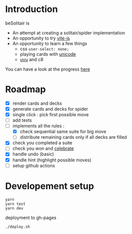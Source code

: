 # Introduction 

beSolitair is

- An attempt at creating a solitair/spider implementation
- An opportunity to try [vite-js](https://vitejs.dev/)
- An opportunity to learn a few things
    - css `user-select: none;` 
    - playing cards with [unicode](https://en.wikipedia.org/wiki/Playing_cards_in_Unicode)
    - [uvu](https://twitter.com/lukeed05/status/1283133709491662848) and c8

You can have a look at the progress [here](https://mestachs.github.io/besolitair/)

# Roadmap

  - [x] render cards and decks
  - [x] generate cards and decks for spider
  - [x] single click : pick first possible move
  - [ ] add tests
  - [ ] implements all the rules :
       - [x] check sequential same suite for big move
       - [ ] distribute remaining cards only if all decks are filled
  - [x] check you completed a suite
  - [ ] check you won and [celebrate](https://github.com/crashmax-off/fireworks-js/)
  - [x] handle undo (basic)
  - [x] handle hint (highlight possible moves)
  - [ ] setup github actions

# Developement setup

```
yarn
yarn test
yarn dev
```

deployment to gh-pages

```
./deploy.sh
```
